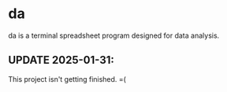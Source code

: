 # da
da is a terminal spreadsheet program designed for data analysis. 

## UPDATE 2025-01-31:
This project isn't getting finished. =(
